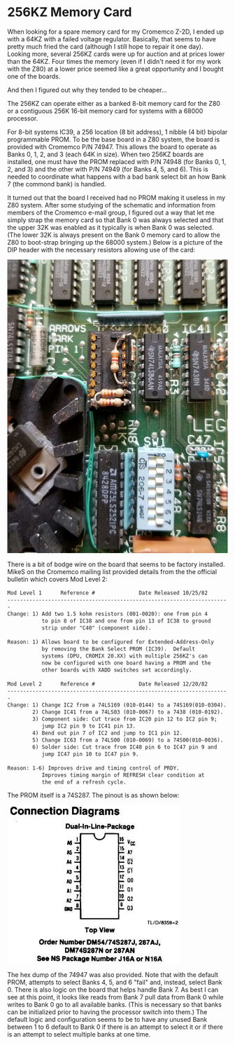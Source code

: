 # 256KZ Memory Card
When looking for a spare memory card for my Cromemco Z-2D, I ended up with a 64KZ with a failed voltage regulator. Basically, that seems to have pretty much fried the card (although I still hope to repair it one day). Looking more, several 256KZ cards were up for auction and at prices lower than the 64KZ. Four times the memory (even if I didn't need it for my work with the Z80) at a lower price seemed like a great opportunity and I bought one of the boards.

And then I figured out why they tended to be cheaper...

The 256KZ can operate either as a banked 8-bit memory card for the Z80 or a contiguous 256K 16-bit memory card for systems with a 68000 processor.

For 8-bit systems IC39, a 256 location (8 bit address), 1 nibble (4 bit) bipolar programmable PROM. To be the base board in a Z80 system, the board is provided with Cromemco P/N 74947. This allows the board to operate as Banks 0, 1, 2, and 3 (each 64K in size). When two 256KZ boards are installed, one must have the PROM replaced with P/N 74948 (for Banks 0, 1, 2, and 3) and the other with P/N 74949 (for Banks 4, 5, and 6). This is needed to coordinate what happens with a bad bank select bit an how Bank 7 (the commond bank) is handled.

It turned out that the board I received had no PROM making it useless in my Z80 system. After some studying of the schematic and information from members of the Cromemco e-mail group, I figured out a way that let me simply strap the memory card so that Bank 0 was always selected and that the upper 32K was enabled as it typically is when Bank 0 was selected. (The lower 32K is always present on the Bank 0 memory card to allow the Z80 to boot-strap bringing up the 68000 system.) Below is a picture of the DIP header with the necessary resistors allowing use of the card:

![Header as PROM replacement](https://raw.githubusercontent.com/w4jbm/Cromemco/master/256KZ/header.jpg)

There is a bit of bodge wire on the board that seems to be factory installed. MikeS on the Cromemco mailing list provided details from the the official bulletin which covers Mod Level 2:

```
Mod Level 1      Reference #              Date Released 10/25/82
-----------------------------------------------------------------------
Change: 1) Add two 1.5 kohm resistors (001-0020): one from pin 4
           to pin 8 of IC38 and one from pin 13 of IC38 to ground
           strip under "C40" (component side).
 
Reason: 1) Allows board to be configured for Extended-Address-Only
           by removing the Bank Select PROM (IC39).  Default
           systems (DPU, CROMIX 20.XX) with multiple 256KZ's can
           now be configured with one board having a PROM and the
           other boards with XADD switches set accordingly.
 
Mod Level 2      Reference #              Date Released 12/20/82
-----------------------------------------------------------------------
Change: 1) Change IC2 from a 74LS169 (010-0144) to a 74S169(010-0304).
        2) Change IC41 from a 74LS03 (010-0067) to a 7438 (010-0192).
        3) Component side: Cut trace from IC20 pin 12 to IC2 pin 9;
           jump IC2 pin 9 to IC41 pin 13.
        4) Bend out pin 7 of IC2 and jump to IC1 pin 12.
        5) Change IC63 from a 74LS00 (010-0069) to a 74S00(010-0036).
        6) Solder side: Cut trace from IC48 pin 6 to IC47 pin 9 and
           jump IC47 pin 10 to IC47 pin 9.
 
Reason: 1-6) Improves drive and timing control of PRDY.
           Improves timing margin of REFRESH clear condition at
           the end of a refresh cycle.
```
The PROM itself is a 74S287. The pinout is as shown below:

![74S287 PROM Pin Out](https://github.com/w4jbm/Cromemco/raw/master/256KZ/74S287_PinOut.jpg)

The hex dump of the 74947 was also provided. Note that with the default PROM, attempts to select Banks 4, 5, and 6 "fail" and, instead, select Bank 0. There is also logic on the board that helps handle Bank 7. As best I can see at this point, it looks like reads from Bank 7 pull data from Bank 0 while writes to Bank 0 go to all available banks. (This is necessary so that banks can be initialized prior to having the processor switch into them.) The default logic and configuration seems to be to have any unused Bank between 1 to 6 default to Bank 0 if there is an attempt to select it or if there is an attempt to select multiple banks at one time.


